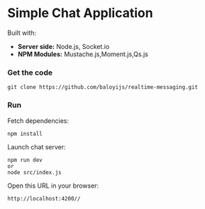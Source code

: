 # Simple Chat Application

Built with:

  - <strong>Server side:</strong> Node.js, Socket.io
  - <strong>NPM Modules:</strong> Mustache.js,Moment.js,Qs.js

### Get the code

    git clone https://github.com/baloyijs/realtime-messaging.git

### Run

Fetch dependencies:

    npm install

Launch chat server:

    npm run dev
    or 
    node src/index.js

Open this URL in your browser:

    http://localhost:4200//
